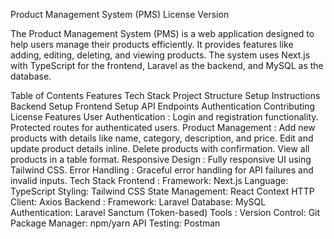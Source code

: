 Product Management System (PMS)
License
Version

The Product Management System (PMS) is a web application designed to help users manage their products efficiently. It provides features like adding, editing, deleting, and viewing products. The system uses Next.js with TypeScript for the frontend, Laravel as the backend, and MySQL as the database.

Table of Contents
Features
Tech Stack
Project Structure
Setup Instructions
Backend Setup
Frontend Setup
API Endpoints
Authentication
Contributing
License
Features
User Authentication :
Login and registration functionality.
Protected routes for authenticated users.
Product Management :
Add new products with details like name, category, description, and price.
Edit and update product details inline.
Delete products with confirmation.
View all products in a table format.
Responsive Design :
Fully responsive UI using Tailwind CSS.
Error Handling :
Graceful error handling for API failures and invalid inputs.
Tech Stack
Frontend :
Framework: Next.js
Language: TypeScript
Styling: Tailwind CSS
State Management: React Context
HTTP Client: Axios
Backend :
Framework: Laravel
Database: MySQL
Authentication: Laravel Sanctum (Token-based)
Tools :
Version Control: Git
Package Manager: npm/yarn
API Testing: Postman